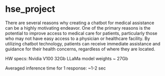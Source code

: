 # hse_project

There are several reasons why creating a chatbot for medical assistance can be a highly motivating endeavor. One of the primary reasons is the potential to improve access to medical care for patients, particularly those who may not have easy access to a physician or healthcare facility. By utilizing chatbot technology, patients can receive immediate assistance and guidance for their health concerns, regardless of where they are located.

HW specs:
Nvidia V100 32Gb
LLaMa model weights ~ 27Gb

Averaged inference time for 1 response:
~1-2 sec
